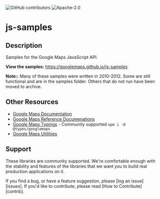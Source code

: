 ![GitHub contributors](https://img.shields.io/github/contributors/googlemaps/js-samples)
![Apache-2.0](https://img.shields.io/badge/license-Apache-blue)

js-samples
==========

## Description
Samples for the Google Maps JavaScript API.

**View the samples:** https://googlemaps.github.io/js-samples

**Note::** Many of these samples were written in 2010-2012. Some are still functional and are in the samples folder. Others that do not run have been moved to archive.

## Other Resources
- [Google Maps Documentation](https://developers.google.com/maps/documentation/javascript/tutorial)
- [Google Maps Reference Documenations](https://developers.google.com/maps/documentation/javascript/reference/)
- [Google Maps Typings](https://github.com/DefinitelyTyped/DefinitelyTyped/tree/master/types/googlemaps) - Community supported `npm i -D @types/googlemaps`
- [Google Maps Utilitiies](https://github.com/googlemaps/v3-utility-library)

## Support

These libraries are community supported. We're comfortable enough with the stability and features of
the libraries that we want you to build real production applications on it.

If you find a bug, or have a feature suggestion, please [log an issue][issues]. If you'd like to
contribute, please read [How to Contribute][contrib].
